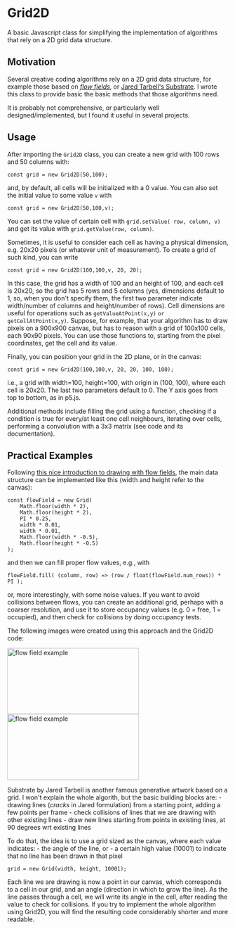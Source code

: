 # Grid2D

A basic Javascript class for simplifying the implementation of algorithms that rely on a 2D grid data structure.

## Motivation

Several creative coding algorithms rely on a 2D grid data structure, for example those based on [_flow fields_](https://tylerxhobbs.com/essays/2020/flow-fields), or [Jared Tarbell's Substrate](http://www.complexification.net/gallery/machines/substrate/). I wrote this class to provide basic the basic methods that those algorithms need.

It is probably not comprehensive, or particularly well designed/implemented, but I found it useful in several projects.

## Usage

After importing the `Grid2D` class, you can create a new grid with 100 rows and 50 columns with:

    const grid = new Grid2D(50,100);

and, by default, all cells will be initialized with a 0 value. You can also set the initial value to some value `v` with

    const grid = new Grid2D(50,100,v);

You can set the value of certain cell with `grid.setValue( row, column, v)` and get its value with `grid.getValue(row, column)`.

Sometimes, it is useful to consider each cell as having a physical dimension, e.g. 20x20 pixels (or whatever unit of measurement). To create a grid of such kind, you can write

    const grid = new Grid2D(100,100,v, 20, 20);

In this case, the grid has a width of 100 and an height of 100, and each cell is 20x20, so the grid has 5 rows and 5 columns (yes,
dimensions default to 1, so, when you don't specify them, the first two parameter indicate width/number of columns and height/number of rows). Cell dimensions are useful for operations such as `getValueAtPoint(x,y)` `or getCellAtPoint(x,y)`. Suppose, for example, that your algorithm has to draw pixels on a 900x900 canvas, but has to reason with a grid of 100x100 cells, each 90x90 pixels. You can use those functions to, starting from the pixel coordinates, get the cell and its value.

Finally, you can position your grid in the 2D plane, or in the canvas:

    const grid = new Grid2D(100,100,v, 20, 20, 100, 100);

i.e., a grid with width=100, height=100, with origin in (100, 100), where each cell is 20x20. The last two parameters default to 0. The Y axis goes from top to bottom, as in p5.js.

Additional methods include filling the grid using a function, checking if a condition is true for every/at least one cell neighbours, iterating over cells, performing a convolution with a 3x3 matrix (see code and its documentation).

## Practical Examples

Following [this nice introduction to drawing with flow fields](https://tylerxhobbs.com/essays/2020/flow-fields), the main data structure can be implemented like this (width and height refer to the canvas):

    const flowField = new Grid(
        Math.floor(width * 2),
        Math.floor(height * 2),
        PI * 0.25,
        width * 0.01,
        width * 0.01,
        Math.floor(width * -0.5),
        Math.floor(height * -0.5)
    );

and then we can fill proper flow values, e.g., with

    flowField.fill( (column, row) => (row / float(flowField.num_rows)) * PI );

or, more interestingly, with some noise values. If you want to avoid collisions between flows, you can create an additional grid, perhaps with a coarser resolution, and use it to store occupancy values (e.g. 0 = free, 1 = occupied), and then check for collisions by doing occupancy tests.

The following images were created using this approach and the Grid2D code:

<img src="https://ipfs.io/ipfs/bafybeia2qire3dlli7vmrgzrssl2dl55adhwcaqeocxoz7j5j3t3msberi" alt="flow field example" width="300" height="150">
<img src="https://ipfs.io/ipfs/QmeSpajdK7SuhrLbyfzXpafytzYqqMvX7mhSesaKEAbBPj" alt="flow field example" width="300" height="150">

Substrate by Jared Tarbell is another famous generative artwork based on a grid. I won't explain the whole algorith, but the basic building blocks are: - drawing lines (_cracks_ in Jared formulation) from a starting point, adding a few points per frame - check collisions of lines that we are drawing with other existing lines - draw new lines starting from points in existing lines, at 90 degrees wrt existing lines

To do that, the idea is to use a grid sized as the canvas, where each value indicates: - the angle of the line, or - a certain high value (10001) to indicate that no line has been drawn in that pixel

    grid = new Grid(width, height, 10001);

Each line we are drawing is now a point in our canvas, which corresponds to a cell in our grid, and an angle (direction in which to grow the line). As the line passes through a cell, we will write its angle in the cell, after reading the value to check for collisions.
If you try to implement the whole algorithm using Grid2D, you will find the resulting code considerably shorter and more readable.
